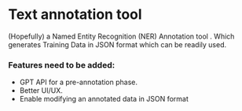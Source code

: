 # Text annotation tool
(Hopefully) a Named Entity Recognition (NER) Annotation tool . Which generates Training Data in JSON format which can be readily used.

### Features need to be added:
- GPT API for a pre-annotation phase.
- Better UI/UX.
- Enable modifying an annotated data in JSON format 
